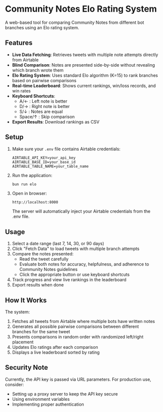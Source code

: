 # Community Notes Elo Rating System

A web-based tool for comparing Community Notes from different bot branches using an Elo rating system.

## Features

- **Live Data Fetching**: Retrieves tweets with multiple note attempts directly from Airtable
- **Blind Comparison**: Notes are presented side-by-side without revealing which branch wrote them
- **Elo Rating System**: Uses standard Elo algorithm (K=15) to rank branches based on pairwise comparisons
- **Real-time Leaderboard**: Shows current rankings, win/loss records, and win rates
- **Keyboard Shortcuts**: 
  - A/← : Left note is better
  - D/→ : Right note is better
  - S/↓ : Notes are equal
  - Space/↑ : Skip comparison
- **Export Results**: Download rankings as CSV

## Setup

1. Make sure your `.env` file contains Airtable credentials:
   ```
   AIRTABLE_API_KEY=your_api_key
   AIRTABLE_BASE_ID=your_base_id
   AIRTABLE_TABLE_NAME=your_table_name
   ```

2. Run the application:
   ```bash
   bun run elo
   ```

3. Open in browser:
   ```
   http://localhost:8000
   ```

   The server will automatically inject your Airtable credentials from the .env file.

## Usage

1. Select a date range (last 7, 14, 30, or 90 days)
2. Click "Fetch Data" to load tweets with multiple branch attempts
3. Compare the notes presented:
   - Read the tweet carefully
   - Evaluate both notes for accuracy, helpfulness, and adherence to Community Notes guidelines
   - Click the appropriate button or use keyboard shortcuts
4. Track progress and view live rankings in the leaderboard
5. Export results when done

## How It Works

The system:
1. Fetches all tweets from Airtable where multiple bots have written notes
2. Generates all possible pairwise comparisons between different branches for the same tweet
3. Presents comparisons in random order with randomized left/right placement
4. Updates Elo ratings after each comparison
5. Displays a live leaderboard sorted by rating

## Security Note

Currently, the API key is passed via URL parameters. For production use, consider:
- Setting up a proxy server to keep the API key secure
- Using environment variables
- Implementing proper authentication